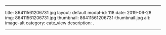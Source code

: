 
---
title: 86411561206731.jpg
layout: default
modal-id: 118
date: 2019-06-28
img: 86411561206731.jpg
thumbnail: 86411561206731-thumbnail.jpg
alt: image-alt
category: cate_view
description: .

---
